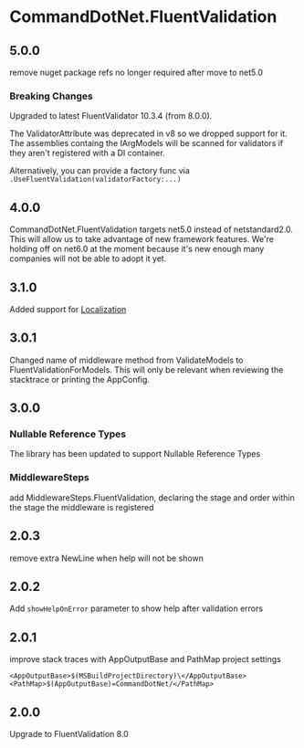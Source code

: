 # CommandDotNet.FluentValidation

## 5.0.0

remove nuget package refs no longer required after move to net5.0

### Breaking Changes

Upgraded to latest FluentValidator 10.3.4 (from 8.0.0). 

The ValidatorAttribute was deprecated in v8 so we dropped support for it.
The assemblies containg the IArgModels will be scanned for validators if 
they aren't registered with a DI container.

Alternatively, you can provide a factory func via `.UseFluentValidation(validatorFactory:...)`

## 4.0.0

CommandDotNet.FluentValidation targets net5.0 instead of netstandard2.0.  This will allow us to take advantage of new framework features.
We're holding off on net6.0 at the moment because it's new enough many companies will not be able to adopt it yet.

## 3.1.0

Added support for [Localization](../Localization/overview.md)

## 3.0.1

Changed name of middleware method from ValidateModels to FluentValidationForModels. 
This will only be relevant when reviewing the stacktrace or printing the AppConfig.

## 3.0.0

### Nullable Reference Types

The library has been updated to support Nullable Reference Types

### MiddlewareSteps

add MiddlewareSteps.FluentValidation, declaring the stage and order within the stage the middleware is registered

## 2.0.3

remove extra NewLine when help will not be shown

## 2.0.2

Add `showHelpOnError` parameter to show help after validation errors

## 2.0.1

improve stack traces with AppOutputBase and PathMap project settings
```
<AppOutputBase>$(MSBuildProjectDirectory)\</AppOutputBase>
<PathMap>$(AppOutputBase)=CommandDotNet/</PathMap>
```

## 2.0.0

Upgrade to FluentValidation 8.0